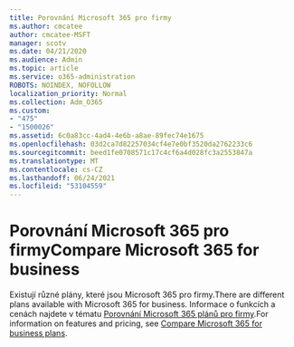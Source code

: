 ```yaml
---
title: Porovnání Microsoft 365 pro firmy
ms.author: cmcatee
author: cmcatee-MSFT
manager: scotv
ms.date: 04/21/2020
ms.audience: Admin
ms.topic: article
ms.service: o365-administration
ROBOTS: NOINDEX, NOFOLLOW
localization_priority: Normal
ms.collection: Adm_O365
ms.custom:
- "475"
- "1500026"
ms.assetid: 6c0a83cc-4ad4-4e6b-a8ae-89fec74e1675
ms.openlocfilehash: 03d2ca7d82257034cf4e7e0bf3520da2762233c6
ms.sourcegitcommit: beed1fe0708571c17c4cf6a4d028fc3a2553847a
ms.translationtype: MT
ms.contentlocale: cs-CZ
ms.lasthandoff: 06/24/2021
ms.locfileid: "53104559"
---
```

# <a name="compare-microsoft-365-for-business"></a><span data-ttu-id="79345-102">Porovnání Microsoft 365 pro firmy</span><span class="sxs-lookup"><span data-stu-id="79345-102">Compare Microsoft 365 for business</span></span>

<span data-ttu-id="79345-103">Existují různé plány, které jsou Microsoft 365 pro firmy.</span><span class="sxs-lookup"><span data-stu-id="79345-103">There are different plans available with Microsoft 365 for business.</span></span> <span data-ttu-id="79345-104">Informace o funkcích a cenách najdete v tématu [Porovnání Microsoft 365 plánů pro firmy](https://www.microsoft.com/microsoft-365/business/compare-all-microsoft-365-business-products).</span><span class="sxs-lookup"><span data-stu-id="79345-104">For information on features and pricing, see [Compare Microsoft 365 for business plans](https://www.microsoft.com/microsoft-365/business/compare-all-microsoft-365-business-products).</span></span>  
